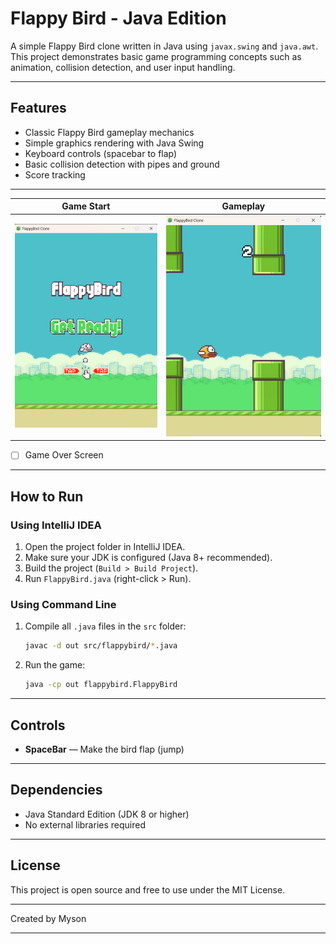 # Flappy Bird - Java Edition

A simple Flappy Bird clone written in Java using `javax.swing` and `java.awt`.  
This project demonstrates basic game programming concepts such as animation, collision detection, and user input handling.

---

## Features

- Classic Flappy Bird gameplay mechanics  
- Simple graphics rendering with Java Swing  
- Keyboard controls (spacebar to flap)  
- Basic collision detection with pipes and ground  
- Score tracking

---

| Game Start                                 | Gameplay                               |
|--------------------------------------------|----------------------------------------|
| ![Start Screen](res/screenshots/start.png) | ![Game Over](res/screenshots/play.png) |
- [ ] Game Over Screen

---
## How to Run

### Using IntelliJ IDEA

1. Open the project folder in IntelliJ IDEA.
2. Make sure your JDK is configured (Java 8+ recommended).
3. Build the project (`Build > Build Project`).
4. Run `FlappyBird.java` (right-click > Run).

### Using Command Line

1. Compile all `.java` files in the `src` folder:
    ```bash
    javac -d out src/flappybird/*.java
    ```
2. Run the game:
    ```bash
    java -cp out flappybird.FlappyBird
    ```

---



## Controls

- **SpaceBar** — Make the bird flap (jump)

---

## Dependencies

- Java Standard Edition (JDK 8 or higher)  
- No external libraries required

---

## License

This project is open source and free to use under the MIT License.

---

Created by Myson

---
